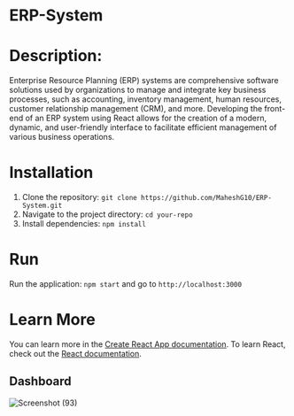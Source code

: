 # ERP-System
# Description:
Enterprise Resource Planning (ERP) systems are comprehensive software solutions used by organizations to manage and integrate key business processes, such as accounting, inventory management, human resources, customer relationship management (CRM), and more. Developing the front-end of an ERP system using React allows for the creation of a modern, dynamic, and user-friendly interface to facilitate efficient management of various business operations.
# Installation
1. Clone the repository: `git clone https://github.com/MaheshG10/ERP-System.git`
2. Navigate to the project directory: `cd your-repo`
3. Install dependencies: `npm install`
# Run
Run the application: `npm start` and
go to `http://localhost:3000`
# Learn More
You can learn more in the [Create React App documentation](https://create-react-app.dev/docs/getting-started/).
To learn React, check out the [React documentation](https://react.dev/).
## Dashboard
![Screenshot (93)](https://github.com/MaheshG10/ERP-System/assets/92197783/56276967-7cb1-4e6e-b8dc-1853a8e03cff)

